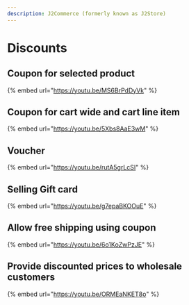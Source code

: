 ```yaml
---
description: J2Commerce (formerly known as J2Store)
---
```


# Discounts

## Coupon for selected product

{% embed url="https://youtu.be/MS6BrPdDyVk" %}

## Coupon for cart wide and cart line item

{% embed url="https://youtu.be/5Xbs8AaE3wM" %}

## Voucher

{% embed url="https://youtu.be/rutA5grLcSI" %}

## Selling Gift card

{% embed url="https://youtu.be/g7epaBKOOuE" %}

## Allow free shipping using coupon

{% embed url="https://youtu.be/6o1KoZwPzJE" %}

## Provide discounted prices to wholesale customers

{% embed url="https://youtu.be/ORMEaNKET8o" %}
